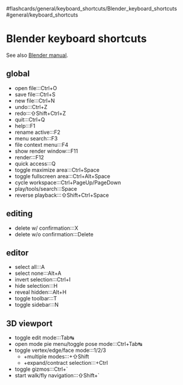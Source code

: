 #flashcards/general/keyboard_shortcuts/Blender_keyboard_shortcuts #general/keyboard_shortcuts

# Blender keyboard shortcuts

See also [Blender manual](https://docs.blender.org/manual/en/dev/interface/keymap/blender_default.html).

## global

- open file:::Ctrl+O <!--SR:!2023-01-13,4,275!2023-01-13,4,276-->
- save file:::Ctrl+S <!--SR:!2023-01-13,4,276!2023-01-13,4,276-->
- new file:::Ctrl+N <!--SR:!2023-01-12,3,250!2023-01-13,4,276-->
- undo:::Ctrl+Z <!--SR:!2023-01-13,4,270!2023-01-13,4,276-->
- redo:::⇧Shift+Ctrl+Z <!--SR:!2023-01-13,4,270!2023-01-12,3,256-->
- quit:::Ctrl+Q <!--SR:!2023-01-13,4,270!2023-01-12,2,236-->
- help:::F1 <!--SR:!2023-01-12,3,250!2023-01-13,4,270-->
- rename active:::F2 <!--SR:!2023-01-12,3,256!2023-01-12,2,236-->
- menu search:::F3 <!--SR:!2023-01-13,4,276!2023-01-13,4,276-->
- file context menu:::F4 <!--SR:!2023-01-12,2,230!2023-01-13,4,276-->
- show render window:::F11 <!--SR:!2023-01-13,4,275!2023-01-13,4,276-->
- render:::F12 <!--SR:!2023-01-13,4,276!2023-01-13,4,276-->
- quick access:::Q <!--SR:!2023-01-12,3,250!2023-01-13,4,270-->
- toggle maximize area:::Ctrl+Space <!--SR:!2023-01-13,2,210!2023-01-12,3,256-->
- toggle fullscreen area:::Ctrl+Alt+Space <!--SR:!2023-01-13,2,210!2023-01-13,2,216-->
- cycle workspace:::Ctrl+PageUp/PageDown <!--SR:!2023-01-13,4,270!2023-01-13,4,276-->
- play/tools/search:::Space <!--SR:!2023-01-13,4,276!2023-01-13,4,276-->
- reverse playback:::⇧Shift+Ctrl+Space <!--SR:!2023-01-12,3,250!2023-01-13,4,275-->

## editing

- delete w/ confirmation:::X <!--SR:!2023-01-13,4,270!2023-01-13,4,276-->
- delete w/o confirmation:::Delete <!--SR:!2023-01-13,4,270!2023-01-13,4,276-->

## editor

- select all:::A <!--SR:!2023-01-13,3,256!2023-01-13,4,276-->
- select none:::Alt+A <!--SR:!2023-01-12,3,256!2023-01-12,3,256-->
- invert selection:::Ctrl+I <!--SR:!2023-01-12,3,250!2023-01-12,3,256-->
- hide selection:::H <!--SR:!2023-01-12,3,250!2023-01-13,4,270-->
- reveal hidden:::Alt+H <!--SR:!2023-01-12,3,250!2023-01-12,3,256-->
- toggle toolbar:::T <!--SR:!2023-01-13,4,270!2023-01-13,4,276-->
- toggle sidebar:::N <!--SR:!2023-01-12,3,256!2023-01-12,3,256-->

## 3D viewport

- toggle edit mode:::Tab↹ <!--SR:!2023-01-13,4,270!2023-01-13,4,276-->
- open mode pie menu/toggle pose mode:::Ctrl+Tab↹ <!--SR:!2023-01-12,2,236!2023-01-12,3,256-->
- toggle vertex/edge/face mode:::1/2/3 <!--SR:!2023-01-13,4,276!2023-01-13,4,276-->
	- +multiple modes:::+⇧Shift <!--SR:!2023-01-12,3,250!2023-01-13,4,276-->
	- +expand/contract selection:::+Ctrl <!--SR:!2023-01-12,3,256!2023-01-12,3,256-->
- toggle gizmos:::Ctrl+\` <!--SR:!2023-01-13,3,250!2023-01-13,3,256-->
- start walk/fly navigation:::⇧Shift+\` <!--SR:!2023-01-13,4,270!2023-01-12,1,195-->
